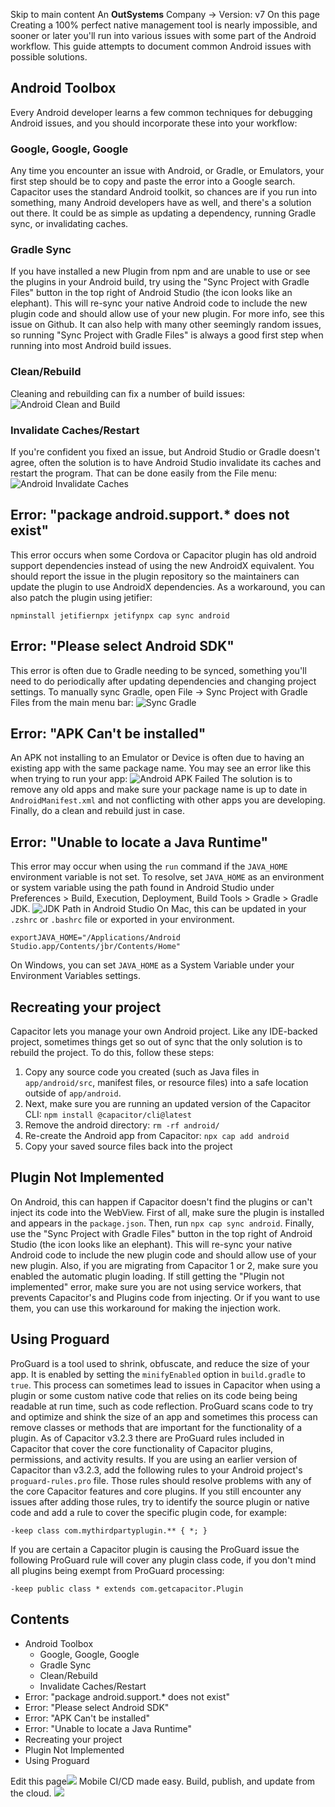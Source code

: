 Skip to main content
An **OutSystems** Company →
Version: v7
On this page
Creating a 100% perfect native management tool is nearly impossible, and sooner or later you'll run into various issues with some part of the Android workflow.
This guide attempts to document common Android issues with possible solutions.
## Android Toolbox​
Every Android developer learns a few common techniques for debugging Android issues, and you should incorporate these into your workflow:
### Google, Google, Google​
Any time you encounter an issue with Android, or Gradle, or Emulators, your first step should be to copy and paste the error into a Google search.
Capacitor uses the standard Android toolkit, so chances are if you run into something, many Android developers have as well, and there's a solution out there.
It could be as simple as updating a dependency, running Gradle sync, or invalidating caches.
### Gradle Sync​
If you have installed a new Plugin from npm and are unable to use or see the plugins in your Android build, try using the "Sync Project with Gradle Files" button in the top right of Android Studio (the icon looks like an elephant). This will re-sync your native Android code to include the new plugin code and should allow use of your new plugin. For more info, see this issue on Github.
It can also help with many other seemingly random issues, so running "Sync Project with Gradle Files" is always a good first step when running into most Android build issues.
### Clean/Rebuild​
Cleaning and rebuilding can fix a number of build issues:
![Android Clean and Build](https://capacitorjs.com/docs/assets/images/clean-rebuild-c9262604bc3eaf70413eae3cbe9c210a.png)
### Invalidate Caches/Restart​
If you're confident you fixed an issue, but Android Studio or Gradle doesn't agree, often the solution is to have Android Studio invalidate its caches and restart the program.
That can be done easily from the File menu:
![Android Invalidate Caches](https://capacitorjs.com/docs/assets/images/invalidate-caches-053e48cb4263c0597b12744a01f79f9b.png)
## Error: "package android.support.* does not exist"​
This error occurs when some Cordova or Capacitor plugin has old android support dependencies instead of using the new AndroidX equivalent. You should report the issue in the plugin repository so the maintainers can update the plugin to use AndroidX dependencies.
As a workaround, you can also patch the plugin using jetifier:
```
npminstall jetifiernpx jetifynpx cap sync android
```

## Error: "Please select Android SDK"​
This error is often due to Gradle needing to be synced, something you'll need to do periodically after updating dependencies and changing project settings.
To manually sync Gradle, open File -> Sync Project with Gradle Files from the main menu bar:
![Sync Gradle](https://capacitorjs.com/docs/assets/images/sync-gradle-35d7e33e532f078afdd3ce6aa36efb20.png)
## Error: "APK Can't be installed"​
An APK not installing to an Emulator or Device is often due to having an existing app with the same package name. You may see an error like this when trying to run your app:
![Android APK Failed](https://capacitorjs.com/docs/assets/images/apk-failed-61aea79e082faa2f7c7d3e8ee27b1eee.png)
The solution is to remove any old apps and make sure your package name is up to date in `AndroidManifest.xml` and not conflicting with other apps you are developing.
Finally, do a clean and rebuild just in case.
## Error: "Unable to locate a Java Runtime"​
This error may occur when using the `run` command if the `JAVA_HOME` environment variable is not set.
To resolve, set `JAVA_HOME` as an environment or system variable using the path found in Android Studio under Preferences > Build, Execution, Deployment, Build Tools > Gradle > Gradle JDK.
![JDK Path in Android Studio](https://capacitorjs.com/docs/assets/images/jdk-path-f1b87b49e3e1f58570ae2ae6d93652ae.png)
On Mac, this can be updated in your `.zshrc` or `.bashrc` file or exported in your environment.
```
exportJAVA_HOME="/Applications/Android Studio.app/Contents/jbr/Contents/Home"
```

On Windows, you can set `JAVA_HOME` as a System Variable under your Environment Variables settings.
## Recreating your project​
Capacitor lets you manage your own Android project. Like any IDE-backed project, sometimes things get so out of sync that the only solution is to rebuild the project.
To do this, follow these steps:
  1. Copy any source code you created (such as Java files in `app/android/src`, manifest files, or resource files) into a safe location outside of `app/android`.
  2. Next, make sure you are running an updated version of the Capacitor CLI: `npm install @capacitor/cli@latest`
  3. Remove the android directory: `rm -rf android/`
  4. Re-create the Android app from Capacitor: `npx cap add android`
  5. Copy your saved source files back into the project


## Plugin Not Implemented​
On Android, this can happen if Capacitor doesn't find the plugins or can't inject its code into the WebView.
First of all, make sure the plugin is installed and appears in the `package.json`.
Then, run `npx cap sync android`.
Finally, use the "Sync Project with Gradle Files" button in the top right of Android Studio (the icon looks like an elephant). This will re-sync your native Android code to include the new plugin code and should allow use of your new plugin.
Also, if you are migrating from Capacitor 1 or 2, make sure you enabled the automatic plugin loading.
If still getting the "Plugin not implemented" error, make sure you are not using service workers, that prevents Capacitor's and Plugins code from injecting. Or if you want to use them, you can use this workaround for making the injection work.
## Using Proguard​
ProGuard is a tool used to shrink, obfuscate, and reduce the size of your app. It is enabled by setting the `minifyEnabled` option in `build.gradle` to `true`. This process can sometimes lead to issues in Capacitor when using a plugin or some custom native code that relies on its code being being readable at run time, such as code reflection. ProGuard scans code to try and optimize and shink the size of an app and sometimes this process can remove classes or methods that are important for the functionality of a plugin.
As of Capacitor v3.2.3 there are ProGuard rules included in Capacitor that cover the core functionality of Capacitor plugins, permissions, and activity results. If you are using an earlier version of Capacitor than v3.2.3, add the following rules to your Android project's `proguard-rules.pro` file. Those rules should resolve problems with any of the core Capacitor features and core plugins.
If you still encounter any issues after adding those rules, try to identify the source plugin or native code and add a rule to cover the specific plugin code, for example:
```
-keep class com.mythirdpartyplugin.** { *; }
```

If you are certain a Capacitor plugin is causing the ProGuard issue the following ProGuard rule will cover any plugin class code, if you don't mind all plugins being exempt from ProGuard processing:
```
-keep public class * extends com.getcapacitor.Plugin
```

## Contents
  * Android Toolbox
    * Google, Google, Google
    * Gradle Sync
    * Clean/Rebuild
    * Invalidate Caches/Restart
  * Error: "package android.support.* does not exist"
  * Error: "Please select Android SDK"
  * Error: "APK Can't be installed"
  * Error: "Unable to locate a Java Runtime"
  * Recreating your project
  * Plugin Not Implemented
  * Using Proguard


Edit this page![](https://images.prismic.io/ionicframeworkcom/50ede1c5-d69d-4c9d-bf0d-4c9ab7c14724_doc-ad-appflow.png?auto=compress,format&rect=0,0,280,200&w=280&h=200)
Mobile CI/CD made easy. Build, publish, and update from the cloud.
![](https://cdn.bizible.com/ipv?_biz_r=&_biz_h=802059049&_biz_u=ed6d98ad223740ddbf99774ce8c4ab02&_biz_l=https%3A%2F%2Fcapacitorjs.com%2Fdocs%2Fandroid%2Ftroubleshooting&_biz_t=1739811943184&_biz_i=Capacitor%20Documentation&_biz_n=65&rnd=536924&cdn_o=a&_biz_z=1739811943185)
